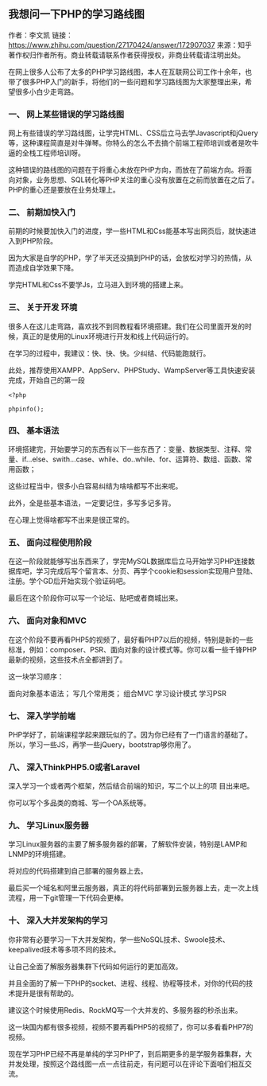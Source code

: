## 我想问一下PHP的学习路线图

作者：李文凯
链接：https://www.zhihu.com/question/27170424/answer/172907037
来源：知乎
著作权归作者所有。商业转载请联系作者获得授权，非商业转载请注明出处。

在网上很多人公布了太多的PHP学习路线图，本人在互联网公司工作十余年，也带了很多PHP入门的新手，将他们的一些问题和学习路线图为大家整理出来，希望很多小白少走弯路。

###  一、 网上某些错误的学习路线图
网上有些错误的学习路线图，让学完HTML、CSS后立马去学Javascript和jQuery等，这种课程简直是对牛弹琴。你特么的怎么不去搞个前端工程师培训或者是吹牛逼的全栈工程师培训呀。

这种错误的路线图的问题在于将重心未放在PHP方向，而放在了前端方向。将面向对象，业务思想、SQL转化等PHP关注的重心没有放置在之前而放置在之后了。PHP的重心还是要放在业务处理上。

###  二、 前期加快入门
前期的时候要加快入门的进度，学一些HTML和Css能基本写出网页后，就快速进入到PHP阶段。

因为大家是自学的PHP，学了半天还没搞到PHP的话，会放松对学习的热情，从而造成自学效果下降。

学完HTML和Css不要学Js，立马进入到环境的搭建上来。

###  三、 关于开发 环境
很多人在这儿走弯路，喜欢找不到同教程看环境搭建。我们在公司里面开发的时候，真正的是使用的Linux环境进行开发和线上代码运行的。

在学习的过程中，我建议：快、快、快。少纠结、代码能跑就行。

此处，推荐使用XAMPP、AppServ、PHPStudy、WampServer等工具快速安装完成，开始自己的第一段
```
<?php

phpinfo();
```
###  四、 基本语法
环境搭建完，开始要学习的东西有以下一些东西了：变量、数据类型、注释、常量、if…else、swith…case、while、do..while、for、运算符、数组、函数、常用函数；

这些过程当中，很多小白容易纠结为啥啥都写不出来呢。

此外，全是些基本语法，一定要记住，多写多记多背。

在心理上觉得啥都写不出来是很正常的。

###  五、 面向过程使用阶段
在这一阶段就能够写出东西来了，学完MySQL数据库后立马开始学习PHP连接数据库吧，学习完成后写个留言本、分页、再学个cookie和session实现用户登陆、注册。学个GD后开始实现个验证码吧。

最后在这个阶段你可以写一个论坛、贴吧或者商城出来。

###  六、 面向对象和MVC
在这个阶段不要再看PHP5的视频了，最好看PHP7以后的视频，特别是新的一些标准，例如：composer、PSR、面向对象的设计模式等。你可以看一些千锋PHP最新的视频，这些技术点全都讲到了。

这一块学习顺序：

面向对象基本语法；
写几个常用类；
组合MVC
学习设计模式
学习PSR
###  七、 深入学学前端
PHP学好了，前端课程学起来跟玩似的了。因为你已经有了一门语言的基础了。所以，学习一些JS，再学一些jQuery，bootstrap够你用了。

###  八、 深入ThinkPHP5.0或者Laravel
深入学习一个或者两个框架，然后结合前端的知识，写二个以上的项 目出来吧。

你可以写个多品类的商城、写一个OA系统等。

###  九、 学习Linux服务器
学习Linux服务器的主要了解多服务器的部署，了解软件安装，特别是LAMP和LNMP的环境搭建。

将对应的代码搭建到自己部署的服务器上去。

最后买一个域名和阿里云服务器，真正的将代码部署到云服务器上去，走一次上线流程，用一下git管理一下代码会更棒。

###  十、 深入大并发架构的学习
你非常有必要学习一下大并发架构，学一些NoSQL技术、Swoole技术、keepalived技术等多项不同的技术。

让自己全面了解服务器集群下代码如何运行的更加高效。

并且全面的了解一下PHP的socket、进程、线程、协程等技术，对你的代码的技术提升是很有帮助的。

建议这个时候使用Redis、RockMQ写一个大并发的、多服务器的秒杀出来。

这一块国内都有很多视频，视频不要再看PHP5的视频了，你可以多看看PHP7的视频。

现在学习PHP已经不再是单纯的学习PHP了，到后期更多的是学服务器集群，大并发处理，按照这个路线图一点一点往前走，有问题可以在评论下面咱们相互交流。